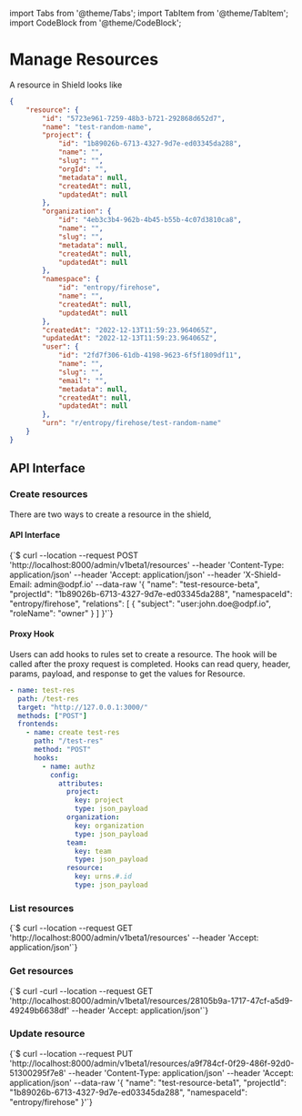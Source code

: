 import Tabs from '@theme/Tabs';
import TabItem from '@theme/TabItem';
import CodeBlock from '@theme/CodeBlock';

# Manage Resources

A resource in Shield looks like

```json
{
    "resource": {
        "id": "5723e961-7259-48b3-b721-292868d652d7",
        "name": "test-random-name",
        "project": {
            "id": "1b89026b-6713-4327-9d7e-ed03345da288",
            "name": "",
            "slug": "",
            "orgId": "",
            "metadata": null,
            "createdAt": null,
            "updatedAt": null
        },
        "organization": {
            "id": "4eb3c3b4-962b-4b45-b55b-4c07d3810ca8",
            "name": "",
            "slug": "",
            "metadata": null,
            "createdAt": null,
            "updatedAt": null
        },
        "namespace": {
            "id": "entropy/firehose",
            "name": "",
            "createdAt": null,
            "updatedAt": null
        },
        "createdAt": "2022-12-13T11:59:23.964065Z",
        "updatedAt": "2022-12-13T11:59:23.964065Z",
        "user": {
            "id": "2fd7f306-61db-4198-9623-6f5f1809df11",
            "name": "",
            "slug": "",
            "email": "",
            "metadata": null,
            "createdAt": null,
            "updatedAt": null
        },
        "urn": "r/entropy/firehose/test-random-name"
    }
}
```

## API Interface
### Create resources

There are two ways to create a resource in the shield,
#### API Interface

<Tabs groupId="api">
  <TabItem value="HTTP" label="HTTP" default>
        <CodeBlock className="language-bash">
    {`$ curl --location --request POST 'http://localhost:8000/admin/v1beta1/resources'
--header 'Content-Type: application/json'
--header 'Accept: application/json'
--header 'X-Shield-Email: admin@odpf.io'
--data-raw '{
  "name": "test-resource-beta",
  "projectId": "1b89026b-6713-4327-9d7e-ed03345da288",
  "namespaceId": "entropy/firehose",
  "relations": [
    {
      "subject": "user:john.doe@odpf.io",
      "roleName": "owner"
    }
  ]
}'`}
    </CodeBlock>
  </TabItem>
</Tabs>

#### Proxy Hook

Users can add hooks to rules set to create a resource. The hook will be called after the proxy request is completed.
Hooks can read query, header, params, payload, and response to get the values for Resource.

```yaml
- name: test-res
  path: /test-res
  target: "http://127.0.0.1:3000/"
  methods: ["POST"]
  frontends:
    - name: create test-res
      path: "/test-res"
      method: "POST"
      hooks:
        - name: authz
          config:
            attributes:
              project:
                key: project
                type: json_payload
              organization:
                key: organization
                type: json_payload
              team:
                key: team
                type: json_payload
              resource:
                key: urns.#.id
                type: json_payload
```

### List resources

<Tabs groupId="api">
  <TabItem value="HTTP" label="HTTP" default>
        <CodeBlock className="language-bash">
    {`$ curl --location --request GET 'http://localhost:8000/admin/v1beta1/resources'
--header 'Accept: application/json'`}
    </CodeBlock>
  </TabItem>
</Tabs>

### Get resources

<Tabs groupId="api">
  <TabItem value="HTTP" label="HTTP" default>
        <CodeBlock className="language-bash">
    {`$ curl -curl --location --request GET 'http://localhost:8000/admin/v1beta1/resources/28105b9a-1717-47cf-a5d9-49249b6638df'
--header 'Accept: application/json'`}
    </CodeBlock>
  </TabItem>
</Tabs>

### Update resource

<Tabs groupId="api">
  <TabItem value="HTTP" label="HTTP" default>
        <CodeBlock className="language-bash">
    {`$ curl --location --request PUT 'http://localhost:8000/admin/v1beta1/resources/a9f784cf-0f29-486f-92d0-51300295f7e8'
--header 'Content-Type: application/json'
--header 'Accept: application/json'
--data-raw '{
  "name": "test-resource-beta1",
  "projectId": "1b89026b-6713-4327-9d7e-ed03345da288",
  "namespaceId": "entropy/firehose"
}'`}
    </CodeBlock>
  </TabItem>
</Tabs>